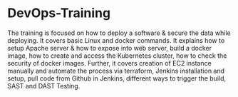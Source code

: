 # DevOps-Training

The training is focused on how to deploy a software & secure the data while deploying. It covers basic Linux and docker commands. It explains how to setup Apache server & how to expose into web server, build a docker image, how to create and access the Kubernetes cluster, how to check the security of docker images. Further, it covers creation of EC2 instance manually and automate the process via terraform, Jenkins installation and setup, pull code from Github in Jenkins, different ways to trigger the build, SAST and DAST Testing.
